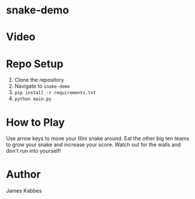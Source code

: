 # snake-demo


# Video

# Repo Setup

1. Clone the repository
2. Navigate to `snake-demo`
3. `pip install -r requirements.txt`
4. `python main.py`

# How to Play
Use arrow keys to move your Illini snake around. Eat the other big ten teams to grow your snake and increase your score. Watch out for the walls and don't run into yourself!

# Author
James Kabbes